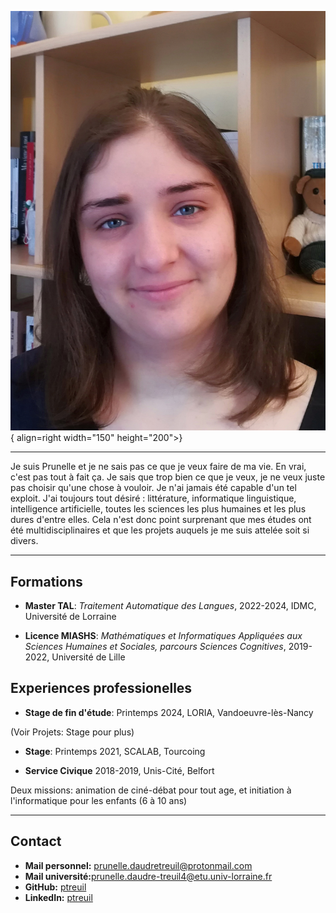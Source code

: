 ![Image title](assets/picme.jpg){ align=right width="150" height="200">}

----

Je suis Prunelle et je ne sais pas ce que je veux faire de ma vie. En vrai, c'est pas tout à fait ça. Je sais que trop bien ce que je veux, je ne veux juste pas choisir qu'une chose à vouloir. Je n'ai jamais été capable d'un tel exploit. J'ai toujours tout désiré : littérature, informatique linguistique, intelligence artificielle, toutes les sciences les plus humaines et les plus dures d'entre elles. Cela n'est donc point surprenant que mes études ont été multidisciplinaires et que les projets auquels je me suis attelée soit si divers.

----

## Formations

* **Master TAL**: *Traitement Automatique des Langues*, 2022-2024, IDMC, Université de Lorraine

* **Licence MIASHS**: *Mathématiques et Informatiques Appliquées aux Sciences Humaines et Sociales, parcours Sciences Cognitives*, 2019-2022, Université de Lille

## Experiences professionelles

* **Stage de fin d'étude**: Printemps 2024, LORIA, Vandoeuvre-lès-Nancy 
  
(Voir Projets: Stage pour plus)

* **Stage**: Printemps 2021, SCALAB, Tourcoing

* **Service Civique** 2018-2019, Unis-Cité, Belfort

Deux missions: animation de ciné-débat pour tout age, et initiation à l'informatique pour les enfants (6 à 10 ans)

----

## Contact

- **Mail personnel:** [prunelle.daudretreuil@protonmail.com](mailto:prunelle.daudretreuil@protonmail.com)
- **Mail université:**[prunelle.daudre-treuil4@etu.univ-lorraine.fr](mailto:prunelle.daudre-treuil4@etu.univ-lorraine.fr)
- **GitHub:** [ptreuil](https://github.com/ptreuil)
- **LinkedIn:** [ptreuil](https://www.linkedin.com/in/ptreuil/)

